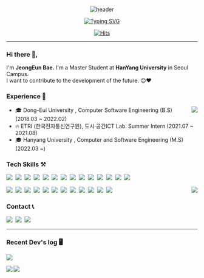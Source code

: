 <div align="center">

![header](https://capsule-render.vercel.app/api?type=waving&color=81BFDB&text=&animation=twinkling&height=80)

[![Typing SVG](https://readme-typing-svg.demolab.com?font=Alkatra&weight=500&size=45&duration=4000&pause=3&color=81BFDB&center=true&vCenter=false&multiline=true&repeat=true&width=1000&height=100&lines=Welcome+to+Jeongeun's+GitHub!👻)](https://git.io/typing-svg)
 
[![Hits](https://hits.seeyoufarm.com/api/count/incr/badge.svg?url=https%3A%2F%2Fgithub.com%2FJeongEunBae&count_bg=%2384C0FD&title_bg=%235E5E5E&icon=github.svg&icon_color=%23E7E7E7&title=GITHUB+HITS&edge_flat=false)](https://hits.seeyoufarm.com)

---
</div>

### Hi there 👋,

I'm **JeongEun Bae.**
I'm a Master Student at **HanYang University** in Seoul Campus.</br>
I want to contribute to the development of the future. :blush::heart:

### Experience 👑

<img align="right" src="http://mazassumnida.wtf/api/v2/generate_badge?boj=jeongeun"/>

- 🎓 Dong-Eui University , Computer Software Engineering (B.S) (2018.03 ~ 2022.02)
- 🔥 ETRI (한국전자통신연구원), 도시·공간ICT Lab. Summer Intern (2021.07 ~ 2021.08)
- 🎓 Hanyang University , Computer and Software Engineering (M.S) (2022.03 ~)

### Tech Skills ⚒️

<img src="https://img.shields.io/badge/TensorFlow-FF6F00?style=for-the-badge&logo=tensorflow&logoColor=white">&nbsp;
<img src="https://img.shields.io/badge/Spring Boot-6DB33F?style=for-the-badge&logo=spring boot&logoColor=white">&nbsp;
<img src="https://img.shields.io/badge/Keras-D00000?style=for-the-badge&logo=keras&logoColor=white">&nbsp;
<img src="https://img.shields.io/badge/scikit-learn-F7931E?style=for-the-badge&logo=scikit-learn&logoColor=white"/></a>&nbsp;
<img src="https://img.shields.io/badge/Unity-FFFFF?style=for-the-badge&logo=unity&logoColor=white">&nbsp;
<img src="https://img.shields.io/badge/Python-3766AB?style=for-the-badge&logo=Python&logoColor=white"/></a>&nbsp;
<img src="https://img.shields.io/badge/C Sharp-239120?style=for-the-badge&logo=csharp&logoColor=white"/></a>&nbsp;
<img src="https://img.shields.io/badge/Java-007396?style=for-the-badge&logo=Java&logoColor=white"/></a>&nbsp;
<img src="https://img.shields.io/badge/Git-F05032?style=for-the-badge&logo=Git&logoColor=white"/></a>&nbsp;
<img src="https://img.shields.io/badge/OpenCV-5C3EE8?style=for-the-badge&logo=OpenCV&logoColor=white"/></a>&nbsp;
<img src="https://img.shields.io/badge/YOLO-00FFFF?style=for-the-badge&logo=YOLO&logoColor=white"/></a>&nbsp;
<img src="https://img.shields.io/badge/Kinect-5E5E5E?style=for-the-badge&logo=Microsoft&logoColor=white"/></a>&nbsp;
<img src="https://img.shields.io/badge/Azure Kinect-0078D4?style=for-the-badge&logo=Microsoft Azure&logoColor=white"/></a>&nbsp;
<img src="https://img.shields.io/badge/Oculus-1C1E20?style=for-the-badge&logo=Oculus&logoColor=white"/></a>&nbsp;

<img align="right" src="https://github-readme-stats.vercel.app/api?username=JeongEunBae&show_icons=true&theme=graywhite"/>

<img src="https://img.shields.io/badge/Vive-4E56A6?style=for-the-badge&logo=Vive&logoColor=white"/></a>&nbsp;
<img src="https://img.shields.io/badge/Ubuntu-E95420?style=for-the-badge&logo=Ubuntu&logoColor=white"/></a>&nbsp;
<img src="https://img.shields.io/badge/MySQL-4479A1?style=for-the-badge&logo=MySQL&logoColor=white"/></a>&nbsp;
<img src="https://img.shields.io/badge/Android-3DDC84?style=for-the-badge&logo=Android&logoColor=black"/></a>&nbsp;
<img src="https://img.shields.io/badge/C++-00599C?style=for-the-badge&logo=C++&logoColor=white"/></a>&nbsp;
<img src="https://img.shields.io/badge/C-A8B9CC?style=for-the-badge&logo=C&logoColor=white"/></a>&nbsp;
<img src="https://img.shields.io/badge/HTML5-E34F26?style=for-the-badge&logo=HTML5&logoColor=white"/></a>&nbsp;
<img src="https://img.shields.io/badge/CSS3-1572B6?style=for-the-badge&logo=CSS3&logoColor=white"/></a>&nbsp; 
<img src="https://img.shields.io/badge/JavaScript-F7DF1E?style=for-the-badge&logo=JavaScript&logoColor=black"/></a>&nbsp;
<img src="https://img.shields.io/badge/ROS-22314E?style=for-the-badge&logo=ROS&logoColor=white"/></a>&nbsp;
<img src="https://img.shields.io/badge/Amazon AWS-232F3E?style=for-the-badge&logo=Amazon AWS&logoColor=white"/></a>&nbsp;
<img src="https://img.shields.io/badge/Kotlin-7F52FF?style=for-the-badge&logo=Kotlin&logoColor=white"/></a>&nbsp;

### Contact 📞
<a href="mailto:je_0922@naver.com">
<img src="https://img.shields.io/badge/NAVER MAIL-03C75A?style=for-the-badge&logo=Naver&logoColor=white"/></a>&nbsp;
</a>
<a href="mailto:jeongeun0922@hanyang.ac.kr">
<img src="https://img.shields.io/badge/Hanyang Univ. MAIL-1D2475?style=for-the-badge&logo=Gmail&logoColor=white"/></a>&nbsp;
</a>
<a href="https://github.com/JeongEunBae">
<img src="https://img.shields.io/badge/GITHUB-181717?style=for-the-badge&logo=GitHub&logoColor=white"/></a>&nbsp;
</a>

---

### Recent Dev's log 🖥️ 
<a href="https://velog.io/@jeongeunbae"><img src="https://img.shields.io/badge/VELOG-20C997?style=for-the-badge&logo=Velog&logoColor=white"/></a>

<img align="left" src="https://velog-readme-stats.vercel.app/api?name=jeongeunbae"/>
<img align="left" src="https://velog-readme-stats.vercel.app/api?name=jeongeunbae&slug=회고-2022년에서-2023년으로"/>

